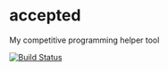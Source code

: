 # accepted
My competitive programming helper tool 

[![Build Status](https://travis-ci.org/kocko/accepted.svg?branch=master)](https://travis-ci.org/kocko/accepted)
